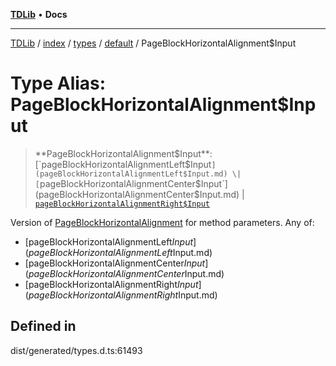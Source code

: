 [**TDLib**](../../../../../../README.md) • **Docs**

***

[TDLib](../../../../../../modules.md) / [index](../../../../../README.md) / [types](../../../README.md) / [default](../README.md) / PageBlockHorizontalAlignment$Input

# Type Alias: PageBlockHorizontalAlignment$Input

> **PageBlockHorizontalAlignment$Input**: [`pageBlockHorizontalAlignmentLeft$Input`](pageBlockHorizontalAlignmentLeft$Input.md) \| [`pageBlockHorizontalAlignmentCenter$Input`](pageBlockHorizontalAlignmentCenter$Input.md) \| [`pageBlockHorizontalAlignmentRight$Input`](pageBlockHorizontalAlignmentRight$Input.md)

Version of [PageBlockHorizontalAlignment](PageBlockHorizontalAlignment.md) for method parameters.
Any of:
- [pageBlockHorizontalAlignmentLeft$Input](pageBlockHorizontalAlignmentLeft$Input.md)
- [pageBlockHorizontalAlignmentCenter$Input](pageBlockHorizontalAlignmentCenter$Input.md)
- [pageBlockHorizontalAlignmentRight$Input](pageBlockHorizontalAlignmentRight$Input.md)

## Defined in

dist/generated/types.d.ts:61493
